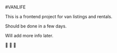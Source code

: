 #VANLIFE

This is a frontend project for van listings and rentals. 

Should be done in a few days.

Will add more info later.


🚗 🚕 🚙
